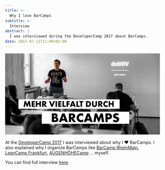 ```yaml
---
title: >-
  Why I love BarCamps
subtitle: >-
  Interview
abstract: |
  I was interviewed during the DeveloperCamp 2017 about BarCamps.
date: 2017-07-11T11:00+02:00
---
```


![DeveloperCamp 2017](../media/why-i-love-barcamps.jpg)

At the [DeveloperCamp 2017](https://developercamp.io/) I was interviewed about
why I ❤️ BarCamps. I also explained why I organize BarCamps like
[BarCamp RheinMain](https://barcamp-rheinmain.de/),
[LeanCamp Frankfurt](http://www.leancamp.net/frankfurt.html),
[AUGENHÖHECamp](http://augenhoehe-camp.de/) … myself.

You can find full interview
[here](https://developercamp.io/blog/barcamp-vielfalt-695.html).
